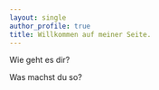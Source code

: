 ```yaml
---
layout: single
author_profile: true
title: Willkommen auf meiner Seite.
---
```


Wie geht es dir?

Was machst du so?
